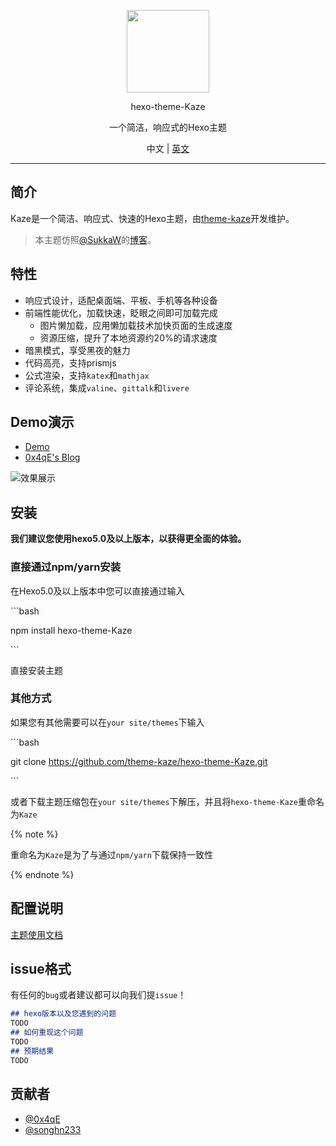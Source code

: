 <p align="center">
  <img src="https://avatars3.githubusercontent.com/u/68339006?s=200&v=4" width="132">
</p>
<p align="center">hexo-theme-Kaze</p>
<p align="center">一个简洁，响应式的Hexo主题</p>
<p align="center">中文 | <a href="README_en.md">英文</a></p>

---

## 简介

Kaze是一个简洁、响应式、快速的Hexo主题，由[theme-kaze](https://github.com/theme-kaze)开发维护。

> 本主题仿照[@SukkaW](https://github.com/SukkaW)的[博客](https://blog.skk.moe/)。

## 特性

+ 响应式设计，适配桌面端、平板、手机等各种设备
+ 前端性能优化，加载快速，眨眼之间即可加载完成
  + 图片懒加载，应用懒加载技术加快页面的生成速度
  + 资源压缩，提升了本地资源约20%的请求速度
+ 暗黑模式，享受黑夜的魅力
+ 代码高亮，支持prismjs
+ 公式渲染，支持`katex`和`mathjax`
+ 评论系统，集成`valine`、`gittalk`和`livere`

## Demo演示

+ [Demo](https://demo.theme-kaze.top/)
+ [0x4qE's Blog](https://0727.site)

![效果展示](https://github.com/theme-kaze/theme-kaze-demo/blob/master/source/img/gallery.png)

## 安装

**我们建议您使用hexo5.0及以上版本，以获得更全面的体验。**

### 直接通过npm/yarn安装

在Hexo5.0及以上版本中您可以直接通过输入

\```bash

npm install hexo-theme-Kaze

\```

直接安装主题

### 其他方式

如果您有其他需要可以在`your site/themes`下输入

\```bash

git clone https://github.com/theme-kaze/hexo-theme-Kaze.git

\```

或者下载主题压缩包在`your site/themes`下解压，并且将`hexo-theme-Kaze`重命名为`Kaze`

{% note %}

重命名为`Kaze`是为了与通过`npm/yarn`下载保持一致性

{% endnote %}

## 配置说明

[主题使用文档](https://demo.theme-kaze.top/document/)

## issue格式

有任何的`bug`或者建议都可以向我们提`issue`！

```markdown
## hexo版本以及您遇到的问题
TODO
## 如何重现这个问题
TODO
## 预期结果
TODO
```

## 贡献者

+ [@0x4qE](https://github.com/0x4qE)
+ [@songhn233](https://github.com/songhn233)